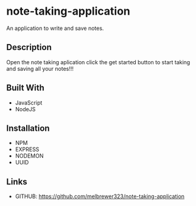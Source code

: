 # note-taking-application

An application to write and save notes.

## Description

Open the note taking aplication click the get started button to start taking and saving all your notes!!! 

## Built With

- JavaScript
- NodeJS

## Installation

- NPM
- EXPRESS
- NODEMON
- UUID

## Links

- GITHUB: https://github.com/melbrewer323/note-taking-application
